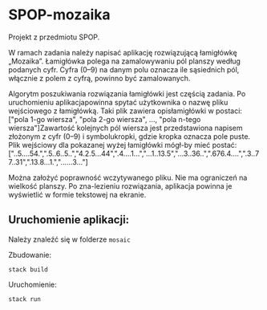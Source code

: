 # SPOP-mozaika

Projekt z przedmiotu SPOP.

 W ramach zadania należy napisać aplikację rozwiązującą łamigłówkę „Mozaika”. Łamigłówka polega na zamalowywaniu pól planszy według podanych cyfr. Cyfra (0–9) na danym polu oznacza ile sąsiednich pól, włącznie z polem z cyfrą, powinno być zamalowanych.

Algorytm poszukiwania rozwiązania łamigłówki jest częścią zadania. Po uruchomieniu aplikacjapowinna spytać użytkownika o nazwę pliku wejściowego z łamigłówką. Taki plik zawiera opisłamigłówki w postaci:["pola 1-go wiersza", "pola 2-go wiersza", ..., "pola n-tego wiersza"]Zawartość kolejnych pól wiersza jest przedstawiona napisem złożonym z cyfr (0–9) i symbolukropki, gdzie kropka oznacza pole puste. Plik wejściowy dla pokazanej wyżej łamigłówki mógł-by mieć postać: ["..5....54.",".5..6..5..","4.2.5...44",".4....1...","...1..13.5","...3..36..",".676.4....",".3..77..31",".13.8...1.","......3..."]

Można założyć poprawność wczytywanego pliku. Nie ma ograniczeń na wielkość planszy. Po zna-lezieniu rozwiązania, aplikacja powinna je wyświetlić w formie tekstowej na ekranie.


## Uruchomienie aplikacji:
Należy znaleźć się w folderze `mosaic`

Zbudowanie:

 `stack build`

Uruchomienie:

 `stack run`